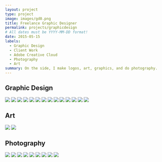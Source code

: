 ```yaml
---
layout: project
type: project
image: images/gd0.png
title: Freelance Graphic Designer
permalink: projects/graphicdesign
# All dates must be YYYY-MM-DD format!
date: 2015-05-15
labels:
  - Graphic Design
  - Client Work
  - Adobe Creative Cloud
  - Photography
  - Art
summary: On the side, I make logos, art, graphics, and do photography.
---
```

## Graphic Design
<img class="ui left floated image" src="../images/gd1.png">
<img class="ui left floated image" src="../images/gd2.png">
<img class="ui left floated image" src="../images/gd3.png">
<img class="ui left floated image" src="../images/gd3a.png">
<img class="ui left floated image" src="../images/gd4.png">
<img class="ui left floated image" src="../images/gd5.png">
<img class="ui left floated image" src="../images/gd6.png">
<img class="ui left floated image" src="../images/gd7.png">
<img class="ui left floated image" src="../images/gd8.png">
<img class="ui left floated image" src="../images/gd9.png">
<img class="ui left floated image" src="../images/gd10.png">
<img class="ui left floated image" src="../images/gd11.png">
<img class="ui left floated image" src="../images/gd12.png">
<img class="ui left floated image" src="../images/gd13.png">

## Art

<img class="ui left floated image" src="../images/gd14.png">
<img class="ui left floated image" src="../images/gd15.png">

## Photography

<img class="ui left floated image" src="../images/gd16.png">
<img class="ui left floated image" src="../images/gd17.png">
<img class="ui left floated image" src="../images/gd18.png">
<img class="ui left floated image" src="../images/gd19.png">
<img class="ui left floated image" src="../images/gd20.png">
<img class="ui left floated image" src="../images/gd21.png">
<img class="ui left floated image" src="../images/gd22.png">
<img class="ui left floated image" src="../images/gd23.png">
<img class="ui left floated image" src="../images/gd24.png">
